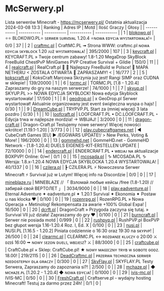
# McSerwery.pl
Lista serwerów Minecraft - https://mcserwery.pl/
Ostatnia aktualizacja 2024-03-08 13:3
| Ranking | Adres IP | Motd | Ilość Graczy | Głosy |
| ----------- | ----------- | ----------- | ----------- | ----------- |
| 1 | 	[blokowo.pl](https://mcserwery.pl/serwery/minecraft/98/) | ⭐⭐ BLOKOWO.PL⭐ ꜱᴇʀᴡᴇʀ ꜱᴜʀᴠɪᴠᴀʟ 1.20.4 ⭐ɴᴏᴡᴀ ᴇᴅʏᴄᴊᴀ ᴡʏꜱᴛᴀʀᴛᴏᴡᴀʟᴀ!⭐ | 0/0 | 37 |
| 2 | 	[craftmc.pl](https://mcserwery.pl/serwery/minecraft/87/) | CraftMC.PL ➟ Strona WWW: craftmc.pl ɴᴏᴡᴀ ᴇᴅʏᴄᴊᴀ ꜱᴋʏʙʟᴏᴄᴋ 1.20 ᴊᴜż ᴡʏꜱᴛᴀʀᴛᴏᴡᴀʟᴀ! | 395/2000 | 107 |
| 3 | 	[keycraft.pl](https://mcserwery.pl/serwery/minecraft/255/) | KEYCRAFT.PL » Twoje centrum zabawy! 1.8-1.20 MegaDrop  SkyBlock  FreeBuild  ChestPvP  MiniGames  PVP  Creative  Survival + Gildie | 150/0 | 11 |
| 4 | 	[realcraft.pl](https://mcserwery.pl/serwery/minecraft/63/) | RealCraft.pl   Najlepszy FreeBuild w Polsce!  MAPA NETHERU < ZOSTALA OTWARTA  ZAPRASZAMY! < | 16/777 | 2 |
| 5 | 	[kokscraft.pl](https://mcserwery.pl/serwery/minecraft/1/) | KoksCraft  Marcowa Skrzynia juz jest! Rangi SIMP oraz CUDNA w sklepie! | 139/20000 | 1 |
| 6 | 	[tormc.pl](https://mcserwery.pl/serwery/minecraft/35/) | TORMC.PL [1.8 - 1.20.4] Zapraszamy do gry na naszym serwerze! | 74/1000 | 1 |
| 7 | 	[skyup.pl](https://mcserwery.pl/serwery/minecraft/57/) | SKYUP.PL >> NOWA EDYCJA SKYBLOCK! Nowa edycja Skyblock wystartowała! | 17/500 | 1 |
| 8 | 	[geodrop.pl](https://mcserwery.pl/serwery/minecraft/217/) | x GeoDrop.pl Serwer wystartował! Aktualnie organizowany jest event świąteczna wyspa o hajs! | 0/30 | 1 |
| 9 | 	[DreamCube.pl](https://mcserwery.pl/serwery/minecraft/240/) | TRYPVP.PL Start za (mniej więcej) 3 lata pozdro | 0/30 | 1 |
| 10 | 	[loofcraft.pl](https://mcserwery.pl/serwery/minecraft/13/) | LOOFCRAFT.PL • DC.LOOFCRAFT.PL ‣ Edycja trwa w najlepsze mordzia! → WBIJAJ! | 3/2000 | 0 |
| 11 | 	[dragon-craft.pl](https://mcserwery.pl/serwery/minecraft/49/) | Dragon-Craft.pl Testujemy nowe serwery! Więcej nowości wkrótce! [1.19.1-1.20] | 3/773 | 0 |
| 12 | 	[play.cubecraftgames.net](https://mcserwery.pl/serwery/minecraft/50/) | ◀ CubeCraft Games [EU] ▶  /EGGWARS UPDATE!/ > New Perks, Voting & More! | 196/2000 | 0 |
| 13 | 	[gommehd.net](https://mcserwery.pl/serwery/minecraft/53/) | GommeHD.net - GommeHD Network - [1.8-1.20.4] DUELS EIGENES-KIT-ERSTELLEN UPDATE | 72/10000 | 0 |
| 14 | 	[endercraft.pl](https://mcserwery.pl/serwery/minecraft/58/) | ENDERCRAFT.PL • ᴡʙɪᴊᴀᴊ ɴᴀ aktualizacje BOXPVP!  Online: 0/∞! | 0/1 | 0 |
| 15 | 	[mcosada.pl](https://mcserwery.pl/serwery/minecraft/65/) | ♑ MCOSADA.PL ♑ Wersja: 1.8.x-1.20.4 NOWA EDYCJA SKYBLOCKA 1.20.4 WYSTARTOWALA! | 40/1337 | 0 |
| 16 | 	[czilera.pl](https://mcserwery.pl/serwery/minecraft/71/) | ┣ CZILERA.PL ⚡ Nowoczesna Serwer Minecraft ⚡ Survival już w Lutym! Więcej info na Discordzie | 0/0 | 0 |
| 17 | 	[mineblaze.ru](https://mcserwery.pl/serwery/minecraft/73/) | MINEBLAZE // 「 Взломай любые кейсы /free (1.8-1.20) // забирай свой ВЕРТОЛЕТ 」 | 3034/9000 | 0 |
| 18 | 	[play.eadventure.pl](https://mcserwery.pl/serwery/minecraft/77/) | Eternal Adventure ✦ eadventure.pl ✦ 1.20.1 Survival ✦ Ekonomia ✦ Postaw u nas klocka ❤ | 0/100 | 0 |
| 19 | 	[rozenrpg.pl](https://mcserwery.pl/serwery/minecraft/86/) | RozenRPG.PL » Nowa Operacja + Metinolog! Rekompensata za awarie +100% Global Expa! | 16/500 | 0 |
| 20 | 	[dcrft.pl](https://mcserwery.pl/serwery/minecraft/89/) | DragonCraft » Przygoda zaczyna się tutaj. » Survival VII już działa! Zapraszamy do gry ❤ | 0/100 | 0 |
| 21 | 	[burncraft.pl](https://mcserwery.pl/serwery/minecraft/96/) | Serwer nie posiada motd | 0/999 | 0 |
| 22 | 	[rushpvp.pl](https://mcserwery.pl/serwery/minecraft/108/) | RushPVP.pl  BoxPVP bez głupot wersja 1.16-1.20.4  Roz. I, Ed. X | 0/100 | 0 |
| 23 | 	[nusi.pl](https://mcserwery.pl/serwery/minecraft/109/) | NUSI.PL [1.16.5 - 1.20.2] Piniata codziennie o 16:30 oraz 19:30 na sᴋʏᴘᴠᴘ! | 26/500 | 0 |
| 24 | 	[clearmc.pl](https://mcserwery.pl/serwery/minecraft/194/) | CLEARMC.PL ↔ ʀᴏᴢᴅᴀɴɪᴇ ᴋʟᴜᴄᴢʏ o 20:00 ⚔ ᴅᴢɪś 16:00 🠚 ɴᴏᴡʏ ꜱᴇᴢᴏɴ ᴅᴜᴇʟꜱ, ᴡʙɪᴊᴇꜱᴢ? ⚔ | 88/3000 | 0 |
| 25 | 	[craftcube.pl](https://mcserwery.pl/serwery/minecraft/196/) | CraftCube.pl × Sklep: CraftCube.pl!  ★ ɴᴏᴡʏ ᴍᴀɢɪᴄᴢɴʏ ᴛʀʏʙ ᴡ sᴏʙᴏᴛᴇ ɢᴏᴅᴢ. 18.00! | 219/2115 | 0 |
| 26 | 	[DeadCraftmc.pl](https://mcserwery.pl/serwery/minecraft/204/) | ᴘʀᴢᴇʀᴡᴀ ᴛᴇᴄʜɴɪᴄᴢɴᴀ sᴇʀᴡᴇʀ ɴɪᴇᴅᴏsᴛᴇᴘɴʏ ᴅʟᴀ ɢʀᴀᴄᴢʏ | 0/300 | 0 |
| 27 | 	[SkyFlay.pl](https://mcserwery.pl/serwery/minecraft/212/) | SKYFLAY.PL Testy Serwera, Zapraszamy do zapoznania si?! | 2/500 | 0 |
| 28 | 	[mchaze.pl](https://mcserwery.pl/serwery/minecraft/214/) | ◆ ᴍᴄʜᴀᴢᴇ.ᴘʟ  [1.20.2 - 1.20.4] ◆ ɴᴏᴡᴀ ᴇᴅʏᴄᴊᴀ! | 0/1000 | 0 |
| 29 | 	[ivis-mc.pl](https://mcserwery.pl/serwery/minecraft/215/) | IVIS-MC | 0/50 | 0 |
| 30 | 	[FreshCraft.pl](https://mcserwery.pl/serwery/minecraft/222/) | Craftserve.pl - wydajny hosting Minecraft! Testuj za darmo przez 24h! | 0/1 | 0 |
